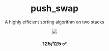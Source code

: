 <h1 align="center" dir="auto">push_swap</h1>

<p align="center" dir="auto">A highly efficient sorting algorithm on two stacks</p>

<p align="center" dir="auto"><img src="https://user-images.githubusercontent.com/81205527/191116700-f59a18fd-e7f5-4c76-8f41-74a68d1ba32b.png" /></p>

<h3 align="center" dir="auto">125/125 ✅</h3>
